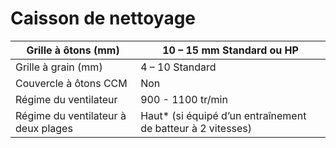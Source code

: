 # Caisson de nettoyage

| Grille à ôtons (mm) | 10 – 15 mm Standard ou HP |   
|---|---|
|Grille à grain (mm) |4 – 10 Standard  |   
| Couvercle à ôtons CCM | Non  |   
| Régime du ventilateur | 900 - 1100 tr/min  |   
| Régime du ventilateur à deux plages  | Haut* (si équipé d’un entraînement de batteur à 2 vitesses)  |
